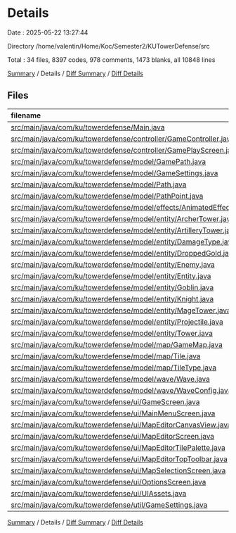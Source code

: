 # Details

Date : 2025-05-22 13:27:44

Directory /home/valentin/Home/Koc/Semester2/KUTowerDefense/src

Total : 34 files,  8397 codes, 978 comments, 1473 blanks, all 10848 lines

[Summary](results.md) / Details / [Diff Summary](diff.md) / [Diff Details](diff-details.md)

## Files
| filename | language | code | comment | blank | total |
| :--- | :--- | ---: | ---: | ---: | ---: |
| [src/main/java/com/ku/towerdefense/Main.java](/src/main/java/com/ku/towerdefense/Main.java) | java | 77 | 5 | 13 | 95 |
| [src/main/java/com/ku/towerdefense/controller/GameController.java](/src/main/java/com/ku/towerdefense/controller/GameController.java) | java | 787 | 129 | 114 | 1,030 |
| [src/main/java/com/ku/towerdefense/controller/GamePlayScreen.java](/src/main/java/com/ku/towerdefense/controller/GamePlayScreen.java) | java | 239 | 16 | 49 | 304 |
| [src/main/java/com/ku/towerdefense/model/GamePath.java](/src/main/java/com/ku/towerdefense/model/GamePath.java) | java | 64 | 6 | 10 | 80 |
| [src/main/java/com/ku/towerdefense/model/GameSettings.java](/src/main/java/com/ku/towerdefense/model/GameSettings.java) | java | 342 | 25 | 76 | 443 |
| [src/main/java/com/ku/towerdefense/model/Path.java](/src/main/java/com/ku/towerdefense/model/Path.java) | java | 123 | 14 | 29 | 166 |
| [src/main/java/com/ku/towerdefense/model/PathPoint.java](/src/main/java/com/ku/towerdefense/model/PathPoint.java) | java | 72 | 0 | 10 | 82 |
| [src/main/java/com/ku/towerdefense/model/effects/AnimatedEffect.java](/src/main/java/com/ku/towerdefense/model/effects/AnimatedEffect.java) | java | 65 | 2 | 9 | 76 |
| [src/main/java/com/ku/towerdefense/model/entity/ArcherTower.java](/src/main/java/com/ku/towerdefense/model/entity/ArcherTower.java) | java | 86 | 7 | 14 | 107 |
| [src/main/java/com/ku/towerdefense/model/entity/ArtilleryTower.java](/src/main/java/com/ku/towerdefense/model/entity/ArtilleryTower.java) | java | 91 | 5 | 14 | 110 |
| [src/main/java/com/ku/towerdefense/model/entity/DamageType.java](/src/main/java/com/ku/towerdefense/model/entity/DamageType.java) | java | 22 | 0 | 4 | 26 |
| [src/main/java/com/ku/towerdefense/model/entity/DroppedGold.java](/src/main/java/com/ku/towerdefense/model/entity/DroppedGold.java) | java | 63 | 5 | 13 | 81 |
| [src/main/java/com/ku/towerdefense/model/entity/Enemy.java](/src/main/java/com/ku/towerdefense/model/entity/Enemy.java) | java | 503 | 76 | 77 | 656 |
| [src/main/java/com/ku/towerdefense/model/entity/Entity.java](/src/main/java/com/ku/towerdefense/model/entity/Entity.java) | java | 157 | 4 | 27 | 188 |
| [src/main/java/com/ku/towerdefense/model/entity/Goblin.java](/src/main/java/com/ku/towerdefense/model/entity/Goblin.java) | java | 44 | 8 | 9 | 61 |
| [src/main/java/com/ku/towerdefense/model/entity/Knight.java](/src/main/java/com/ku/towerdefense/model/entity/Knight.java) | java | 70 | 11 | 14 | 95 |
| [src/main/java/com/ku/towerdefense/model/entity/MageTower.java](/src/main/java/com/ku/towerdefense/model/entity/MageTower.java) | java | 73 | 0 | 13 | 86 |
| [src/main/java/com/ku/towerdefense/model/entity/Projectile.java](/src/main/java/com/ku/towerdefense/model/entity/Projectile.java) | java | 261 | 27 | 53 | 341 |
| [src/main/java/com/ku/towerdefense/model/entity/Tower.java](/src/main/java/com/ku/towerdefense/model/entity/Tower.java) | java | 305 | 39 | 58 | 402 |
| [src/main/java/com/ku/towerdefense/model/map/GameMap.java](/src/main/java/com/ku/towerdefense/model/map/GameMap.java) | java | 430 | 57 | 68 | 555 |
| [src/main/java/com/ku/towerdefense/model/map/Tile.java](/src/main/java/com/ku/towerdefense/model/map/Tile.java) | java | 419 | 47 | 58 | 524 |
| [src/main/java/com/ku/towerdefense/model/map/TileType.java](/src/main/java/com/ku/towerdefense/model/map/TileType.java) | java | 47 | 1 | 11 | 59 |
| [src/main/java/com/ku/towerdefense/model/wave/Wave.java](/src/main/java/com/ku/towerdefense/model/wave/Wave.java) | java | 52 | 1 | 13 | 66 |
| [src/main/java/com/ku/towerdefense/model/wave/WaveConfig.java](/src/main/java/com/ku/towerdefense/model/wave/WaveConfig.java) | java | 37 | 7 | 10 | 54 |
| [src/main/java/com/ku/towerdefense/ui/GameScreen.java](/src/main/java/com/ku/towerdefense/ui/GameScreen.java) | java | 749 | 124 | 124 | 997 |
| [src/main/java/com/ku/towerdefense/ui/MainMenuScreen.java](/src/main/java/com/ku/towerdefense/ui/MainMenuScreen.java) | java | 141 | 16 | 20 | 177 |
| [src/main/java/com/ku/towerdefense/ui/MapEditorCanvasView.java](/src/main/java/com/ku/towerdefense/ui/MapEditorCanvasView.java) | java | 625 | 96 | 118 | 839 |
| [src/main/java/com/ku/towerdefense/ui/MapEditorScreen.java](/src/main/java/com/ku/towerdefense/ui/MapEditorScreen.java) | java | 627 | 31 | 100 | 758 |
| [src/main/java/com/ku/towerdefense/ui/MapEditorTilePalette.java](/src/main/java/com/ku/towerdefense/ui/MapEditorTilePalette.java) | java | 448 | 53 | 62 | 563 |
| [src/main/java/com/ku/towerdefense/ui/MapEditorTopToolbar.java](/src/main/java/com/ku/towerdefense/ui/MapEditorTopToolbar.java) | java | 150 | 28 | 25 | 203 |
| [src/main/java/com/ku/towerdefense/ui/MapSelectionScreen.java](/src/main/java/com/ku/towerdefense/ui/MapSelectionScreen.java) | java | 292 | 43 | 60 | 395 |
| [src/main/java/com/ku/towerdefense/ui/OptionsScreen.java](/src/main/java/com/ku/towerdefense/ui/OptionsScreen.java) | java | 262 | 20 | 42 | 324 |
| [src/main/java/com/ku/towerdefense/ui/UIAssets.java](/src/main/java/com/ku/towerdefense/ui/UIAssets.java) | java | 315 | 28 | 51 | 394 |
| [src/main/java/com/ku/towerdefense/util/GameSettings.java](/src/main/java/com/ku/towerdefense/util/GameSettings.java) | java | 359 | 47 | 105 | 511 |

[Summary](results.md) / Details / [Diff Summary](diff.md) / [Diff Details](diff-details.md)